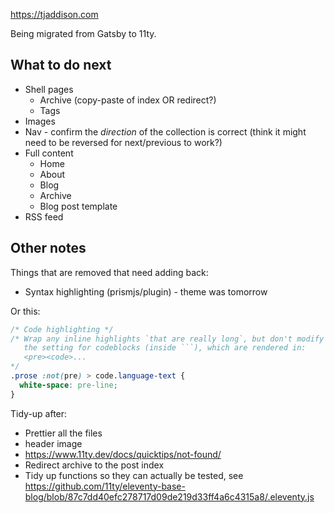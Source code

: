 https://tjaddison.com

Being migrated from Gatsby to 11ty.

## What to do next

- Shell pages
  - Archive (copy-paste of index OR redirect?)
  - Tags
- Images
- Nav - confirm the _direction_ of the collection is correct (think it might need to be reversed for next/previous to work?)
- Full content
  - Home
  - About
  - Blog
  - Archive
  - Blog post template
- RSS feed

## Other notes

Things that are removed that need adding back:

- Syntax highlighting (prismjs/plugin) - theme was tomorrow

Or this:

````css
/* Code highlighting */
/* Wrap any inline highlights `that are really long`, but don't modify
   the setting for codeblocks (inside ```), which are rendered in:
   <pre><code>...
*/
.prose :not(pre) > code.language-text {
  white-space: pre-line;
}
````

Tidy-up after:

- Prettier all the files
- header image
- https://www.11ty.dev/docs/quicktips/not-found/
- Redirect archive to the post index
- Tidy up functions so they can actually be tested, see https://github.com/11ty/eleventy-base-blog/blob/87c7dd40efc278717d09de219d33ff4a6c4315a8/.eleventy.js
